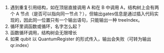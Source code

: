 1. 遇到重复引用结构，如在顶层直接调用 A 和在 B 中调用 A，结构树上会有两个 A 节点（是否可以指向同一节点？），但输出gates信息是通过插入代码实现的，因此同一位置只有一个输出语句，只能输出一种 treeIndex。
2. 循环里调函数或循环，名字怎么起？
3. 函数循环调用，结构树会无限增长
4. 如果 qubit 以  QuantumRegister 的形式传入，输出会失败（可转为输出 qr.index）
